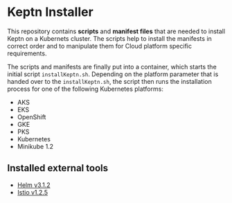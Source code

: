 # Keptn Installer

This repository contains **scripts** and **manifest files** that are needed to install Keptn on a Kubernets cluster. The scripts help to install the manifests in correct order and to manipulate them for Cloud platform specific requirements.  

The scripts and manifests are finally put into a container, which starts the initial script `installKeptn.sh`. Depending on the platform parameter that is handed over to the `installKeptn.sh`, the script then runs the installation process for one of the following Kubernetes platforms:
* AKS
* EKS
* OpenShift
* GKE
* PKS
* Kubernetes
* Minikube 1.2

## Installed external tools
* [Helm v3.1.2](https://v2.helm.sh/)
* [Istio v1.2.5](https://istio.io/)
